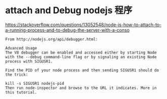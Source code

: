 # attach and Debug nodejs 程序
https://stackoverflow.com/questions/13052548/node-js-how-to-attach-to-a-running-process-and-to-debug-the-server-with-a-conso
```
From http://nodejs.org/api/debugger.html:

Advanced Usage
The V8 debugger can be enabled and accessed either by starting Node with the --debug command-line flag or by signaling an existing Node process with SIGUSR1.

Find the PID of your node process and then sending SIGUSR1 should do the trick:

kill -s SIGUSR1 nodejs-pid
Then run node-inspector and browse to the URL it indicates. More in this tutorial.
```
